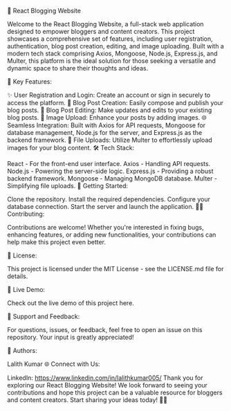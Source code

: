 📝 React Blogging Website

Welcome to the React Blogging Website, a full-stack web application designed to empower bloggers and content creators. This project showcases a comprehensive set of features, including user registration, authentication, blog post creation, editing, and image uploading. Built with a modern tech stack comprising Axios, Mongoose, Node.js, Express.js, and Multer, this platform is the ideal solution for those seeking a versatile and dynamic space to share their thoughts and ideas.

🚀 Key Features:

✨ User Registration and Login: Create an account or sign in securely to access the platform.
📄 Blog Post Creation: Easily compose and publish your blog posts.
📝 Blog Post Editing: Make updates and edits to your existing blog posts.
📸 Image Upload: Enhance your posts by adding images.
🌐 Seamless Integration: Built with Axios for API requests, Mongoose for database management, Node.js for the server, and Express.js as the backend framework.
📂 File Uploads: Utilize Multer to effortlessly upload images for your blog content.
🛠 Tech Stack:

React - For the front-end user interface.
Axios - Handling API requests.
Node.js - Powering the server-side logic.
Express.js - Providing a robust backend framework.
Mongoose - Managing MongoDB database.
Multer - Simplifying file uploads.
🔗 Getting Started:

Clone the repository.
Install the required dependencies.
Configure your database connection.
Start the server and launch the application.
👩‍💻 Contributing:

Contributions are welcome! Whether you're interested in fixing bugs, enhancing features, or adding new functionalities, your contributions can help make this project even better.

📝 License:

This project is licensed under the MIT License - see the LICENSE.md file for details.

🔗 Live Demo:

Check out the live demo of this project here.

📌 Support and Feedback:

For questions, issues, or feedback, feel free to open an issue on this repository. Your input is greatly appreciated!

👥 Authors:

Lalith Kumar
🌐 Connect with Us:

LinkedIn: https://www.linkedin.com/in/lalithkumar005/
Thank you for exploring our React Blogging Website! We look forward to seeing your contributions and hope this project can be a valuable resource for bloggers and content creators. Start sharing your ideas today! 🚀📝





